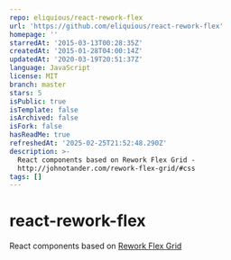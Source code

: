 ```yaml
---
repo: eliquious/react-rework-flex
url: 'https://github.com/eliquious/react-rework-flex'
homepage: ''
starredAt: '2015-03-13T00:28:35Z'
createdAt: '2015-01-28T04:00:14Z'
updatedAt: '2020-03-19T20:51:37Z'
language: JavaScript
license: MIT
branch: master
stars: 5
isPublic: true
isTemplate: false
isArchived: false
isFork: false
hasReadMe: true
refreshedAt: '2025-02-25T21:52:48.290Z'
description: >-
  React components based on Rework Flex Grid -
  http://johnotander.com/rework-flex-grid/#css
tags: []
---
```


# react-rework-flex
React components based on [Rework Flex Grid](http://johnotander.com/rework-flex-grid/#css)
